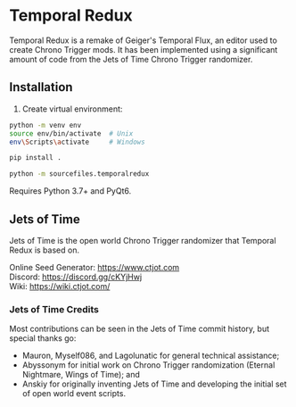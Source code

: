 # Temporal Redux
Temporal Redux is a remake of Geiger's Temporal Flux, an editor used to create Chrono Trigger mods. It has been implemented using a significant amount of code from the Jets of Time Chrono Trigger randomizer.

## Installation
1. Create virtual environment:
```bash
python -m venv env
source env/bin/activate  # Unix
env\Scripts\activate     # Windows

pip install .

python -m sourcefiles.temporalredux
```

Requires Python 3.7+ and PyQt6.

## Jets of Time
Jets of Time is the open world Chrono Trigger randomizer that Temporal Redux is based on.

Online Seed Generator: https://www.ctjot.com  
Discord: https://discord.gg/cKYjHwj  
Wiki: https://wiki.ctjot.com/ 

### Jets of Time Credits
Most contributions can be seen in the Jets of Time commit history, but special thanks go:
* Mauron, Myself086, and Lagolunatic for general technical assistance; 
* Abyssonym for initial work on Chrono Trigger randomization (Eternal Nightmare, Wings of Time); and 
* Anskiy for originally inventing Jets of Time and developing the initial set of open world event scripts.

